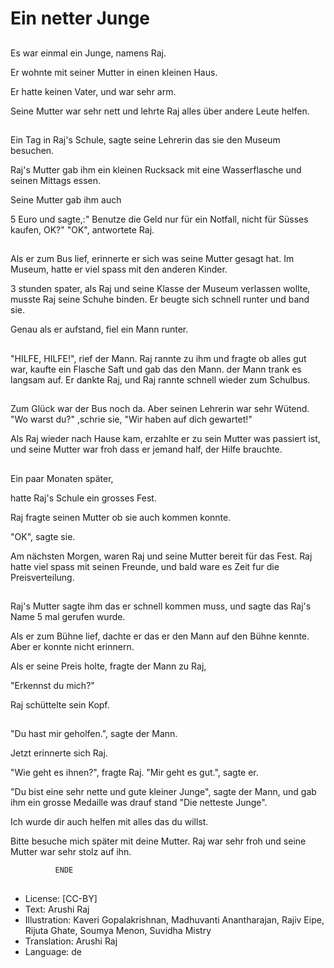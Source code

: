 # Ein netter Junge

##
Es war einmal ein Junge, namens Raj.

Er wohnte mit seiner Mutter in einen kleinen Haus. 

Er hatte keinen Vater, und war sehr arm.

Seine Mutter war sehr nett und lehrte Raj alles über andere Leute helfen.

##
Ein Tag in Raj's Schule, sagte seine Lehrerin das sie den Museum besuchen.

Raj's Mutter gab ihm ein kleinen Rucksack mit eine Wasserflasche und seinen Mittags essen. 

Seine Mutter gab ihm auch 

5 Euro und sagte,:" Benutze die Geld nur für ein Notfall, nicht für Süsses kaufen, OK?" "OK", antwortete Raj.

##
Als er zum Bus lief, erinnerte er sich was seine Mutter gesagt hat. Im Museum, hatte er viel spass mit den anderen Kinder.

 3 stunden spater, als Raj und seine Klasse der Museum verlassen wollte, musste Raj seine Schuhe binden. Er beugte sich schnell runter und band sie.

 Genau als er aufstand, fiel ein Mann runter.

##
  

  "HILFE, HILFE!", rief der Mann. Raj rannte zu ihm und fragte ob alles gut war, kaufte ein Flasche Saft und gab das den Mann. der Mann trank es langsam auf.       Er dankte Raj, und Raj rannte schnell wieder zum Schulbus.

##
  Zum Glück war der Bus noch da. Aber seinen Lehrerin war sehr Wütend.  "Wo warst du?" ,schrie sie, "Wir haben auf dich gewartet!"

 Als Raj wieder nach Hause kam, erzahlte er zu sein Mutter was passiert ist, und seine Mutter war froh dass er jemand half, der Hilfe brauchte.

##
  Ein paar Monaten später, 

 hatte Raj's Schule ein grosses Fest.

 Raj fragte seinen Mutter ob sie auch kommen konnte.

 "OK", sagte sie.

Am nächsten Morgen, waren Raj und seine Mutter bereit für das Fest. Raj hatte viel spass mit seinen Freunde, und bald ware es Zeit fur die Preisverteilung. 

##
  Raj's Mutter sagte ihm das er schnell kommen muss, und sagte das Raj's Name 5 mal gerufen wurde.

Als er zum Bühne lief, dachte er das er den Mann auf den Bühne kennte. Aber er konnte nicht erinnern.

Als er seine Preis holte, fragte der Mann zu Raj, 

"Erkennst du mich?"

Raj schüttelte sein Kopf.

##
  "Du hast mir geholfen.", sagte der Mann.

  Jetzt erinnerte sich Raj.

 "Wie geht es ihnen?", fragte Raj. "Mir geht es gut.", sagte er.

"Du bist eine sehr nette und gute kleiner Junge", sagte der Mann, und gab ihm ein grosse Medaille was drauf stand "Die netteste Junge".

 Ich wurde dir auch helfen mit alles das du willst.

Bitte besuche mich später mit deine Mutter. Raj war sehr froh und seine Mutter war sehr stolz auf ihn.

              ENDE

##
* License: [CC-BY]
* Text: Arushi Raj
* Illustration: Kaveri Gopalakrishnan, Madhuvanti Anantharajan, Rajiv Eipe, Rijuta Ghate, Soumya Menon, Suvidha Mistry
* Translation: Arushi Raj
* Language: de
